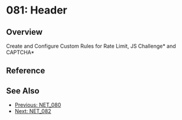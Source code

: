 ﻿# 081: Header
## Overview
Create and Configure Custom Rules for Rate Limit, JS Challenge* and CAPTCHA*

## Reference


## See Also
- [Previous: NET_080](NET_080.md)
- [Next: NET_082](NET_082.md)
